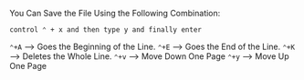 You Can Save the File Using the Following Combination: 
```plaintext
control ⌃ + x and then type y and finally enter
```

`⌃+A` ⟶ Goes the Beginning of the Line. 
`⌃+E` ⟶ Goes the End of the Line. 
`⌃+K` ⟶ Deletes the Whole Line. 
`⌃+v` ⟶ Move Down One Page
`⌃+y` ⟶ Move Up One Page

